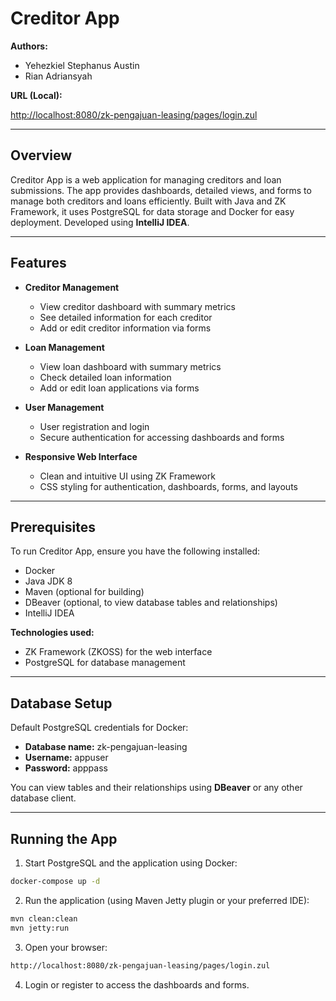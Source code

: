 # Creditor App

**Authors:**
- Yehezkiel Stephanus Austin
- Rian Adriansyah

**URL (Local):** 

[http://localhost:8080/zk-pengajuan-leasing/pages/login.zul](http://localhost:8080/zk-pengajuan-leasing/pages/login.zul)

---

## Overview
Creditor App is a web application for managing creditors and loan submissions. The app provides dashboards, detailed views, and forms to manage both creditors and loans efficiently. Built with Java and ZK Framework, it uses PostgreSQL for data storage and Docker for easy deployment. Developed using **IntelliJ IDEA**.

---

## Features

- **Creditor Management**
    - View creditor dashboard with summary metrics
    - See detailed information for each creditor
    - Add or edit creditor information via forms

- **Loan Management**
    - View loan dashboard with summary metrics
    - Check detailed loan information
    - Add or edit loan applications via forms

- **User Management**
    - User registration and login
    - Secure authentication for accessing dashboards and forms

- **Responsive Web Interface**
    - Clean and intuitive UI using ZK Framework
    - CSS styling for authentication, dashboards, forms, and layouts

---

## Prerequisites

To run Creditor App, ensure you have the following installed:

- Docker
- Java JDK 8
- Maven (optional for building)
- DBeaver (optional, to view database tables and relationships)
- IntelliJ IDEA

**Technologies used:**
- ZK Framework (ZKOSS) for the web interface
- PostgreSQL for database management

---

## Database Setup

Default PostgreSQL credentials for Docker:

- **Database name:** zk-pengajuan-leasing
- **Username:** appuser
- **Password:** apppass

You can view tables and their relationships using **DBeaver** or any other database client.

---

## Running the App

1. Start PostgreSQL and the application using Docker:
```bash
docker-compose up -d
```
2. Run the application (using Maven Jetty plugin or your preferred IDE):
```bash
mvn clean:clean
mvn jetty:run
```
3. Open your browser:
```bash
http://localhost:8080/zk-pengajuan-leasing/pages/login.zul
```
4. Login or register to access the dashboards and forms.